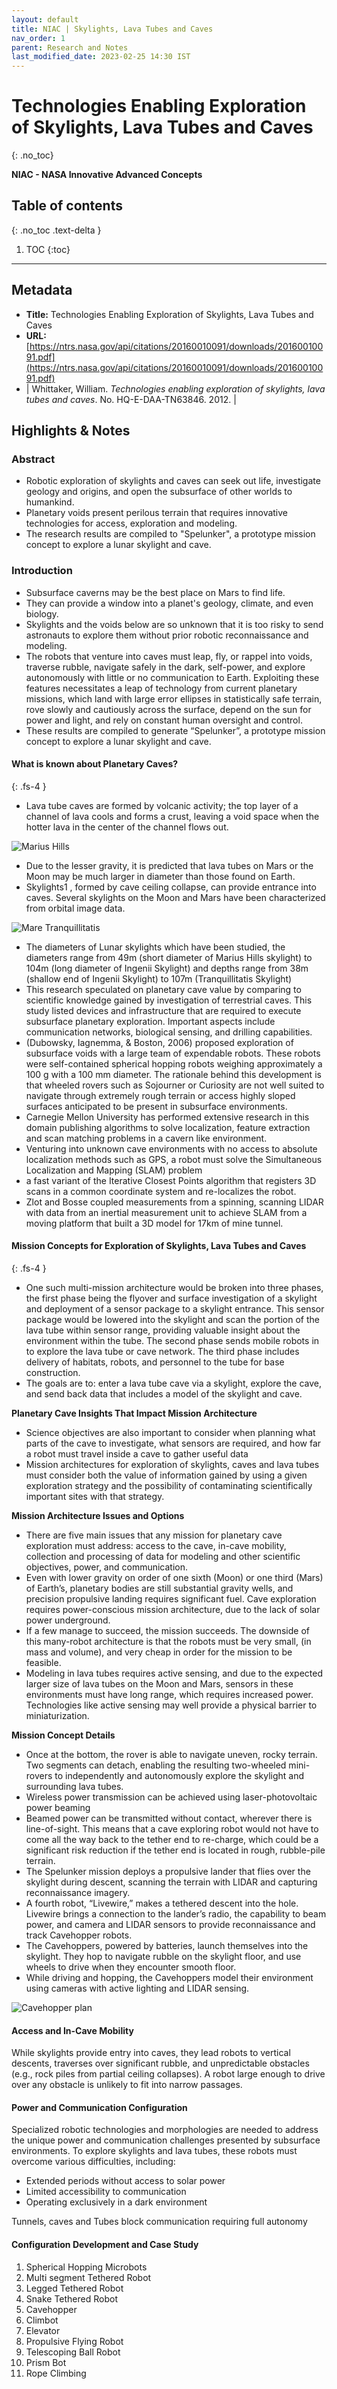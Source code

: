 ```yaml
---
layout: default
title: NIAC | Skylights, Lava Tubes and Caves
nav_order: 1
parent: Research and Notes
last_modified_date: 2023-02-25 14:30 IST 
---
```


# Technologies Enabling Exploration of Skylights, Lava Tubes and Caves
{: .no_toc}

**NIAC - NASA Innovative Advanced Concepts**

## Table of contents
{: .no_toc .text-delta }

1. TOC
{:toc}

---
## Metadata

- **Title:** Technologies Enabling Exploration of Skylights, Lava Tubes and Caves
- **URL:** [https://ntrs.nasa.gov/api/citations/20160010091/downloads/20160010091.pdf](https://ntrs.nasa.gov/api/citations/20160010091/downloads/20160010091.pdf)
- | Whittaker, William. _Technologies enabling exploration of skylights, lava tubes and caves_. No. HQ-E-DAA-TN63846. 2012. |

## Highlights & Notes

### Abstract

- Robotic exploration of skylights and caves can seek out life, investigate geology and origins, and open the subsurface of other worlds to humankind.
- Planetary voids present perilous terrain that requires innovative technologies for access, exploration and modeling.
- The research results are compiled to "Spelunker", a prototype mission concept to explore a lunar skylight and cave.

### Introduction

- Subsurface caverns may be the best place on Mars to find life.
- They can provide a window into a planet's geology, climate, and even biology.
- Skylights and the voids below are so unknown that it is too risky to send astronauts to explore them without prior robotic reconnaissance and modeling.
- The robots that venture into caves must leap, fly, or rappel into voids, traverse rubble, navigate safely in the dark, self-power, and explore autonomously with little or no communication to Earth. Exploiting these features necessitates a leap of technology from current planetary missions, which land with large error ellipses in statistically safe terrain, rove slowly and cautiously across the surface, depend on the sun for power and light, and rely on constant human oversight and control.
- These results are compiled to generate “Spelunker”, a prototype mission concept to explore a lunar skylight and cave.

#### What is known about Planetary Caves?
{: .fs-4 }

- Lava tube caves are formed by volcanic activity; the top layer of a channel of lava cools and forms a crust, leaving a void space when the hotter lava in the center of the channel flows out.

![Marius Hills](https://i.imgur.com/7QPUxV9.png)

- Due to the lesser gravity, it is predicted that lava tubes on Mars or the Moon may be much larger in diameter than those found on Earth.
- Skylights1 , formed by cave ceiling collapse, can provide entrance into caves. Several skylights on the Moon and Mars have been characterized from orbital image data.

![Mare Tranquillitatis](https://i.imgur.com/Oe1QGyf.png)

- The diameters of Lunar skylights which have been studied, the diameters range from 49m (short diameter of Marius Hills skylight) to 104m (long diameter of Ingenii Skylight) and depths range from 38m (shallow end of Ingenii Skylight) to 107m (Tranquillitatis Skylight)
- This research speculated on planetary cave value by comparing to scientific knowledge gained by investigation of terrestrial caves. This study listed devices and infrastructure that are required to execute subsurface planetary exploration. Important aspects include communication networks, biological sensing, and drilling capabilities.
- (Dubowsky, Iagnemma, & Boston, 2006) proposed exploration of subsurface voids with a large team of expendable robots. These robots were self-contained spherical hopping robots weighing approximately a 100 g with a 100 mm diameter. The rationale behind this development is that wheeled rovers such as Sojourner or Curiosity are not well suited to navigate through extremely rough terrain or access highly sloped surfaces anticipated to be present in subsurface environments.
- Carnegie Mellon University has performed extensive research in this domain publishing algorithms to solve localization, feature extraction and scan matching problems in a cavern like environment.
- Venturing into unknown cave environments with no access to absolute localization methods such as GPS, a robot must solve the Simultaneous Localization and Mapping (SLAM) problem
- a fast variant of the Iterative Closest Points algorithm that registers 3D scans in a common coordinate system and re-localizes the robot.
- Zlot and Bosse coupled measurements from a spinning, scanning LIDAR with data from an inertial measurement unit to achieve SLAM from a moving platform that built a 3D model for 17km of mine tunnel.

#### Mission Concepts for Exploration of Skylights, Lava Tubes and Caves
{: .fs-4 }

- One such multi-mission architecture would be broken into three phases, the first phase being the flyover and surface investigation of a skylight and deployment of a sensor package to a skylight entrance. This sensor package would be lowered into the skylight and scan the portion of the lava tube within sensor range, providing valuable insight about the environment within the tube. The second phase sends mobile robots in to explore the lava tube or cave network. The third phase includes delivery of habitats, robots, and personnel to the tube for base construction.
- The goals are to: enter a lava tube cave via a skylight, explore the cave, and send back data that includes a model of the skylight and cave.

**Planetary Cave Insights That Impact Mission Architecture**

- Science objectives are also important to consider when planning what parts of the cave to investigate, what sensors are required, and how far a robot must travel inside a cave to gather useful data
- Mission architectures for exploration of skylights, caves and lava tubes must consider both the value of information gained by using a given exploration strategy and the possibility of contaminating scientifically important sites with that strategy.

**Mission Architecture Issues and Options**

- There are five main issues that any mission for planetary cave exploration must address: access to the cave, in-cave mobility, collection and processing of data for modeling and other scientific objectives, power, and communication.
- Even with lower gravity on order of one sixth (Moon) or one third (Mars) of Earth’s, planetary bodies are still substantial gravity wells, and precision propulsive landing requires significant fuel. Cave exploration requires power-conscious mission architecture, due to the lack of solar power underground.
- If a few manage to succeed, the mission succeeds. The downside of this many-robot architecture is that the robots must be very small, (in mass and volume), and very cheap in order for the mission to be feasible.
- Modeling in lava tubes requires active sensing, and due to the expected larger size of lava tubes on the Moon and Mars, sensors in these environments must have long range, which requires increased power. Technologies like active sensing may well provide a physical barrier to miniaturization.

**Mission Concept Details**

- Once at the bottom, the rover is able to navigate uneven, rocky terrain. Two segments can detach, enabling the resulting two-wheeled mini-rovers to independently and autonomously explore the skylight and surrounding lava tubes.
- Wireless power transmission can be achieved using laser-photovoltaic power beaming
- Beamed power can be transmitted without contact, wherever there is line-of-sight. This means that a cave exploring robot would not have to come all the way back to the tether end to re-charge, which could be a significant risk reduction if the tether end is located in rough, rubble-pile terrain.
- The Spelunker mission deploys a propulsive lander that flies over the skylight during descent, scanning the terrain with LIDAR and capturing reconnaissance imagery.
- A fourth robot, “Livewire,” makes a tethered descent into the hole. Livewire brings a connection to the lander’s radio, the capability to beam power, and camera and LIDAR sensors to provide reconnaissance and track Cavehopper robots.
- The Cavehoppers, powered by batteries, launch themselves into the skylight. They hop to navigate rubble on the skylight floor, and use wheels to drive when they encounter smooth floor.
- While driving and hopping, the Cavehoppers model their environment using cameras with active lighting and LIDAR sensing.

![Cavehopper plan](https://i.imgur.com/UzsSAzU.png)

#### Access and In-Cave Mobility

While skylights provide entry into caves, they lead robots to vertical descents, traverses over significant rubble, and unpredictable obstacles (e.g., rock piles from partial ceiling collapses). A robot large enough to drive over any obstacle is unlikely to fit into narrow passages.

#### Power and Communication Configuration

Specialized robotic technologies and morphologies are needed to address the unique power and communication challenges presented by subsurface environments. To explore skylights and lava tubes, these robots must overcome various difficulties, including: 
- Extended periods without access to solar power 
- Limited accessibility to communication 
- Operating exclusively in a dark environment

Tunnels, caves and Tubes block communication requiring full autonomy

#### Configuration Development and Case Study

1. Spherical Hopping Microbots
2. Multi segment Tethered Robot
3. Legged Tethered Robot
4. Snake Tethered Robot
5. Cavehopper
6. Climbot
7. Elevator
8. Propulsive Flying Robot
9. Telescoping Ball Robot
10. Prism Bot
11. Rope Climbing

